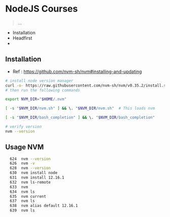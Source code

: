 # NodeJS Courses

> ...

- Installation
- Headfirst
- 

## Installation

- Ref : https://github.com/nvm-sh/nvm#installing-and-updating

```bash
# install node version manager
curl -o- https://raw.githubusercontent.com/nvm-sh/nvm/v0.35.2/install.sh | bash
# then run the following commands

export NVM_DIR="$HOME/.nvm"

[ -s "$NVM_DIR/nvm.sh" ] && \. "$NVM_DIR/nvm.sh"  # This loads nvm

[ -s "$NVM_DIR/bash_completion" ] && \. "$NVM_DIR/bash_completion"

# verify version
nvm --version
```

## Usage NVM

```bash
  624  nvm --version
  626  nvm -v
  628  nvm --version
  630  nvm install node
  631  nvm install 12.16.1
  632  nvm ls-remote
  633  nvm
  634  nvm ls
  635  nvm current
  637  nvm ls
  638  nvm alias default 12.16.1
  639  nvm ls

```


